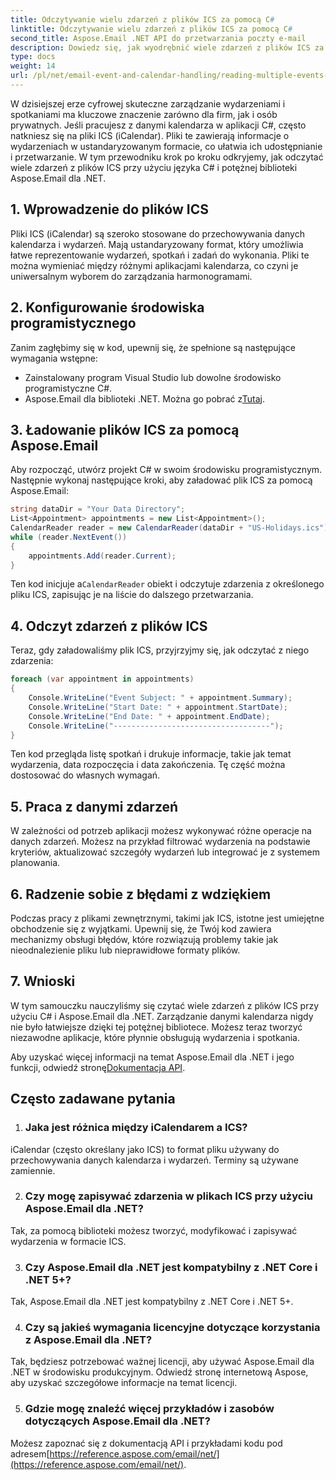 ```yaml
---
title: Odczytywanie wielu zdarzeń z plików ICS za pomocą C#
linktitle: Odczytywanie wielu zdarzeń z plików ICS za pomocą C#
second_title: Aspose.Email .NET API do przetwarzania poczty e-mail
description: Dowiedz się, jak wyodrębnić wiele zdarzeń z plików ICS za pomocą Aspose.Email dla .NET. Przewodnik krok po kroku z przykładami kodu umożliwiającymi efektywne zarządzanie zdarzeniami.
type: docs
weight: 14
url: /pl/net/email-event-and-calendar-handling/reading-multiple-events-from-ics-files-with-csharp/
---
```


W dzisiejszej erze cyfrowej skuteczne zarządzanie wydarzeniami i spotkaniami ma kluczowe znaczenie zarówno dla firm, jak i osób prywatnych. Jeśli pracujesz z danymi kalendarza w aplikacji C#, często natkniesz się na pliki ICS (iCalendar). Pliki te zawierają informacje o wydarzeniach w ustandaryzowanym formacie, co ułatwia ich udostępnianie i przetwarzanie. W tym przewodniku krok po kroku odkryjemy, jak odczytać wiele zdarzeń z plików ICS przy użyciu języka C# i potężnej biblioteki Aspose.Email dla .NET.

## 1. Wprowadzenie do plików ICS
Pliki ICS (iCalendar) są szeroko stosowane do przechowywania danych kalendarza i wydarzeń. Mają ustandaryzowany format, który umożliwia łatwe reprezentowanie wydarzeń, spotkań i zadań do wykonania. Pliki te można wymieniać między różnymi aplikacjami kalendarza, co czyni je uniwersalnym wyborem do zarządzania harmonogramami.

## 2. Konfigurowanie środowiska programistycznego
Zanim zagłębimy się w kod, upewnij się, że spełnione są następujące wymagania wstępne:
- Zainstalowany program Visual Studio lub dowolne środowisko programistyczne C#.
-  Aspose.Email dla biblioteki .NET. Można go pobrać z[Tutaj](https://releases.aspose.com/email/net/).

## 3. Ładowanie plików ICS za pomocą Aspose.Email
Aby rozpocząć, utwórz projekt C# w swoim środowisku programistycznym. Następnie wykonaj następujące kroki, aby załadować plik ICS za pomocą Aspose.Email:

```csharp
string dataDir = "Your Data Directory";
List<Appointment> appointments = new List<Appointment>();
CalendarReader reader = new CalendarReader(dataDir + "US-Holidays.ics");
while (reader.NextEvent())
{
    appointments.Add(reader.Current);
}
```

 Ten kod inicjuje a`CalendarReader` obiekt i odczytuje zdarzenia z określonego pliku ICS, zapisując je na liście do dalszego przetwarzania.

## 4. Odczyt zdarzeń z plików ICS
Teraz, gdy załadowaliśmy plik ICS, przyjrzyjmy się, jak odczytać z niego zdarzenia:

```csharp
foreach (var appointment in appointments)
{
    Console.WriteLine("Event Subject: " + appointment.Summary);
    Console.WriteLine("Start Date: " + appointment.StartDate);
    Console.WriteLine("End Date: " + appointment.EndDate);
    Console.WriteLine("-----------------------------------");
}
```
Ten kod przegląda listę spotkań i drukuje informacje, takie jak temat wydarzenia, data rozpoczęcia i data zakończenia. Tę część można dostosować do własnych wymagań.

## 5. Praca z danymi zdarzeń
W zależności od potrzeb aplikacji możesz wykonywać różne operacje na danych zdarzeń. Możesz na przykład filtrować wydarzenia na podstawie kryteriów, aktualizować szczegóły wydarzeń lub integrować je z systemem planowania.

## 6. Radzenie sobie z błędami z wdziękiem
Podczas pracy z plikami zewnętrznymi, takimi jak ICS, istotne jest umiejętne obchodzenie się z wyjątkami. Upewnij się, że Twój kod zawiera mechanizmy obsługi błędów, które rozwiązują problemy takie jak nieodnalezienie pliku lub nieprawidłowe formaty plików.

## 7. Wnioski
W tym samouczku nauczyliśmy się czytać wiele zdarzeń z plików ICS przy użyciu C# i Aspose.Email dla .NET. Zarządzanie danymi kalendarza nigdy nie było łatwiejsze dzięki tej potężnej bibliotece. Możesz teraz tworzyć niezawodne aplikacje, które płynnie obsługują wydarzenia i spotkania.

 Aby uzyskać więcej informacji na temat Aspose.Email dla .NET i jego funkcji, odwiedź stronę[Dokumentacja API](https://reference.aspose.com/email/net/).

## Często zadawane pytania
1. ### Jaka jest różnica między iCalendarem a ICS?
iCalendar (często określany jako ICS) to format pliku używany do przechowywania danych kalendarza i wydarzeń. Terminy są używane zamiennie.

2. ### Czy mogę zapisywać zdarzenia w plikach ICS przy użyciu Aspose.Email dla .NET?
Tak, za pomocą biblioteki możesz tworzyć, modyfikować i zapisywać wydarzenia w formacie ICS.

3. ### Czy Aspose.Email dla .NET jest kompatybilny z .NET Core i .NET 5+?
Tak, Aspose.Email dla .NET jest kompatybilny z .NET Core i .NET 5+.

4. ### Czy są jakieś wymagania licencyjne dotyczące korzystania z Aspose.Email dla .NET?
Tak, będziesz potrzebować ważnej licencji, aby używać Aspose.Email dla .NET w środowisku produkcyjnym. Odwiedź stronę internetową Aspose, aby uzyskać szczegółowe informacje na temat licencji.

5. ### Gdzie mogę znaleźć więcej przykładów i zasobów dotyczących Aspose.Email dla .NET?
 Możesz zapoznać się z dokumentacją API i przykładami kodu pod adresem[https://reference.aspose.com/email/net/](https://reference.aspose.com/email/net/).